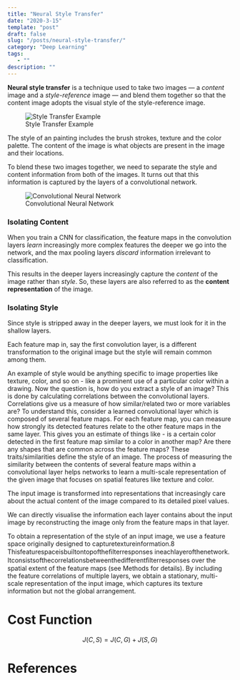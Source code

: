 ```yaml
---
title: "Neural Style Transfer"
date: "2020-3-15"
template: "post"
draft: false
slug: "/posts/neural-style-transfer/"
category: "Deep Learning"
tags:
   - ""
description: ""
---
```


**Neural style transfer** is a technique used to take two images — a *content* image and a *style-reference* image — and blend them together so that the content image adopts the visual style of the style-reference image.

<figure style="width: 1000px">
	<img src="/media/vision/style transfer/style-transfer-example.png" alt="Style Transfer Example">
	<figcaption>Style Transfer Example</figcaption>
</figure>

The style of an painting includes the brush strokes, texture and the color palette. The content of the image is what objects are present in the image and their locations.

To blend these two images together, we need to separate the style and content information from both of the images. It turns out that this information is captured by the layers of a convolutional network.

<figure style="width: 650px">
	<img src="/media/vision/cnn/simple-cnn.png" alt="Convolutional Neural Network">
	<figcaption>Convolutional Neural Network</figcaption>
</figure>

### Isolating Content

When you train a CNN for classification, the feature maps in the convolution layers *learn* increasingly more complex features the deeper we go into the network, and the max pooling layers *discard* information irrelevant to classification.

This results in the deeper layers increasingly capture the *content* of the image rather than *style*. So, these layers are also referred to as the **content representation** of the image.

### Isolating Style

Since style is stripped away in the deeper layers, we must look for it in the shallow layers.

Each feature map in, say the first convolution layer, is a different transformation to the original image but the style will remain common among them.

An example of style would be anything specific to image properties like texture, color, and so on - like a prominent use of a particular color within a drawing. Now the question is, how do you extract a style of an image? This is done by calculating correlations between the convolutional layers. Correlations give us a measure of how similar/related two or more variables are? To understand this, consider a learned convolutional layer which is composed of several feature maps. For each feature map, you can measure how strongly its detected features relate to the other feature maps in the same layer. This gives you an estimate of things like - is a certain color detected in the first feature map similar to a color in another map? Are there any shapes that are common across the feature maps? These traits/similarities define the style of an image. The process of measuring the similarity between the contents of several feature maps within a convolutional layer helps networks to learn a multi-scale representation of the given image that focuses on spatial features like texture and color.

The input image is transformed into representations that increasingly care about the actual content of the image compared to its detailed pixel values.

We can directly visualise the information each layer contains about the input image by reconstructing the image only from the feature maps in that layer.

To obtain a representation of the style of an input image, we use a feature space originally designed to capturetextureinformation.8 Thisfeaturespaceisbuiltontopoftheﬁlterresponses ineachlayerofthenetwork. Itconsistsofthecorrelationsbetweenthedifferentﬁlterresponses over the spatial extent of the feature maps (see Methods for details). By including the feature correlations of multiple layers, we obtain a stationary, multi-scale representation of the input image, which captures its texture information but not the global arrangement.


# Cost Function

$$
J (C, S) = J(C, G) + J(S, G)
$$

# References

